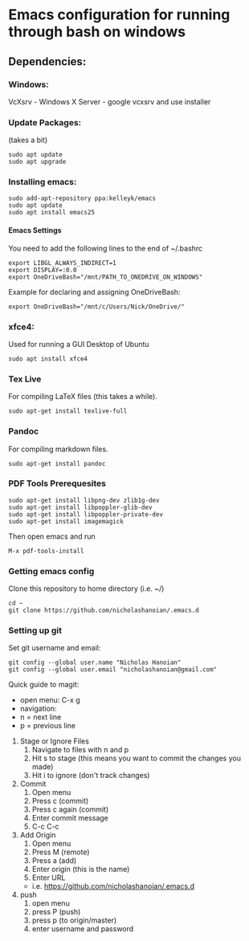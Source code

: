 # Emacs configuration for running through bash on windows

## Dependencies:
### Windows:
VcXsrv - Windows X Server - google vcxsrv and use installer

### Update Packages:
(takes a bit)

```shell
sudo apt update
sudo apt upgrade
```

### Installing emacs:

``` shell
sudo add-apt-repository ppa:kelleyk/emacs
sudo apt update
sudo apt install emacs25
```

#### Emacs Settings
You need to add the following lines to the end of ~/.bashrc

``` shell
export LIBGL_ALWAYS_INDIRECT=1
export DISPLAY=:0.0
export OneDriveBash="/mnt/PATH_TO_ONEDRIVE_ON_WINDOWS"
```
Example for declaring and assigning OneDriveBash:

``` shell-script
export OneDriveBash="/mnt/c/Users/Nick/OneDrive/"
```

### xfce4: 
Used for running a GUI Desktop of Ubuntu

``` shell
sudo apt install xfce4
```

### Tex Live
For compiling LaTeX files (this takes a while).

``` shell
sudo apt-get install texlive-full
```

### Pandoc
For compiling markdown files.

``` shell
sudo apt-get install pandoc
```

### PDF Tools Prerequesites

``` shell
sudo apt-get install libpng-dev zlib1g-dev
sudo apt-get install libpoppler-glib-dev
sudo apt-get install libpoppler-private-dev
sudo apt-get install imagemagick
```
Then open emacs and run

``` shell
M-x pdf-tools-install
```


### Getting emacs config
Clone this repository to home directory (i.e. ~/)

``` shell
cd ~
git clone https://github.com/nicholashanoian/.emacs.d
```

### Setting up git
Set git username and email:

``` shell
git config --global user.name "Nicholas Hanoian"
git config --global user.email "nicholashanoian@gmail.com"
```



Quick guide to magit:

* open menu: C-x g
* navigation: 
 * n = next line
 * p = previous line
1. Stage or Ignore Files
   1. Navigate to files with n and p
   2. Hit s to stage (this means you want to commit the changes you made)
   3. Hit i to ignore (don't track changes)
2. Commit
   1. Open menu
   2. Press c (commit)
   3. Press c again (commit)
   4. Enter commit message
   5. C-c C-c
3. Add Origin
   1. Open menu
   2. Press M (remote)
   3. Press a (add)
   4. Enter origin (this is the name)
   5. Enter URL
     * i.e. https://github.com/nicholashanoian/.emacs.d
4. push
   1. open menu
   2. press P (push)
   3. press p (to origin/master)
   4. enter username and password

